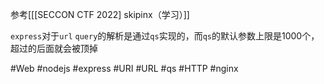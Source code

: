 参考[[[SECCON CTF 2022] skipinx（学习）]]

`express`对于`url` `query`的解析是通过`qs`实现的，而`qs`的默认参数上限是1000个，超过的后面就会被顶掉

#Web #nodejs #express #URI #URL #qs #HTTP #nginx  
